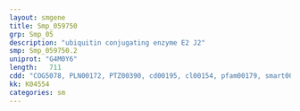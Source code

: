 ```yaml
---
layout: smgene
title: Smp_059750
grp: Smp_05
description: "ubiquitin conjugating enzyme E2 J2"
smp: Smp_059750.2
uniprot: "G4M0Y6"
length:   711
cdd: "COG5078, PLN00172, PTZ00390, cd00195, cl00154, pfam00179, smart00212"
kk: K04554
categories: sm
---
```

